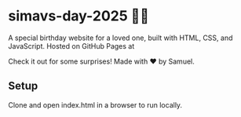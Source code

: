 # simavs-day-2025 🎂💖

A special birthday website for a loved one, built with HTML, CSS, and JavaScript. Hosted on GitHub Pages at <a href="https://GreatNation111.github.io/simavs-day-2025/"></a>

Check it out for some surprises! Made with ❤ by Samuel.

## Setup
Clone and open index.html in a browser to run locally.
 

